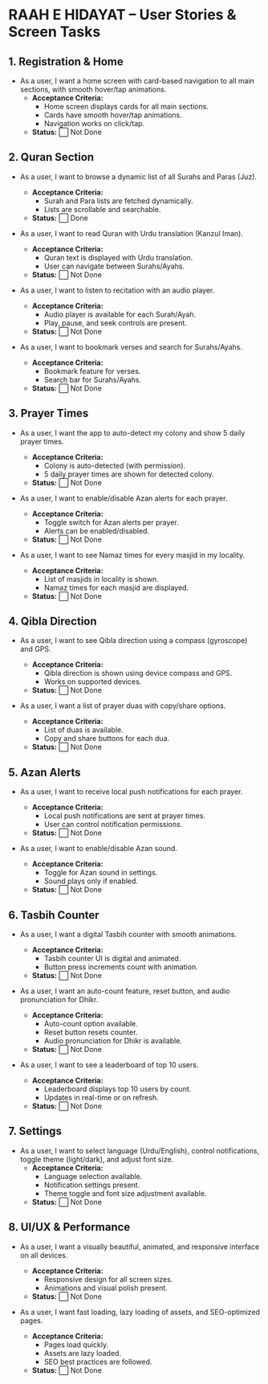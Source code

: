 # RAAH E HIDAYAT – User Stories & Screen Tasks

## 1. Registration & Home

-   As a user, I want a home screen with card-based navigation to all main sections, with smooth hover/tap animations.
    -   **Acceptance Criteria:**
        -   Home screen displays cards for all main sections.
        -   Cards have smooth hover/tap animations.
        -   Navigation works on click/tap.
    -   **Status:** ⬜ Not Done

## 2. Quran Section

-   As a user, I want to browse a dynamic list of all Surahs and Paras (Juz).

    -   **Acceptance Criteria:**
        -   Surah and Para lists are fetched dynamically.
        -   Lists are scrollable and searchable.
    -   **Status:** ⬜ Done

-   As a user, I want to read Quran with Urdu translation (Kanzul Iman).

    -   **Acceptance Criteria:**
        -   Quran text is displayed with Urdu translation.
        -   User can navigate between Surahs/Ayahs.
    -   **Status:** ⬜ Not Done

-   As a user, I want to listen to recitation with an audio player.

    -   **Acceptance Criteria:**
        -   Audio player is available for each Surah/Ayah.
        -   Play, pause, and seek controls are present.
    -   **Status:** ⬜ Not Done

-   As a user, I want to bookmark verses and search for Surahs/Ayahs.
    -   **Acceptance Criteria:**
        -   Bookmark feature for verses.
        -   Search bar for Surahs/Ayahs.
    -   **Status:** ⬜ Not Done

## 3. Prayer Times

-   As a user, I want the app to auto-detect my colony and show 5 daily prayer times.

    -   **Acceptance Criteria:**
        -   Colony is auto-detected (with permission).
        -   5 daily prayer times are shown for detected colony.
    -   **Status:** ⬜ Not Done

-   As a user, I want to enable/disable Azan alerts for each prayer.

    -   **Acceptance Criteria:**
        -   Toggle switch for Azan alerts per prayer.
        -   Alerts can be enabled/disabled.
    -   **Status:** ⬜ Not Done

-   As a user, I want to see Namaz times for every masjid in my locality.
    -   **Acceptance Criteria:**
        -   List of masjids in locality is shown.
        -   Namaz times for each masjid are displayed.
    -   **Status:** ⬜ Not Done

## 4. Qibla Direction

-   As a user, I want to see Qibla direction using a compass (gyroscope) and GPS.

    -   **Acceptance Criteria:**
        -   Qibla direction is shown using device compass and GPS.
        -   Works on supported devices.
    -   **Status:** ⬜ Not Done

-   As a user, I want a list of prayer duas with copy/share options.
    -   **Acceptance Criteria:**
        -   List of duas is available.
        -   Copy and share buttons for each dua.
    -   **Status:** ⬜ Not Done

## 5. Azan Alerts

-   As a user, I want to receive local push notifications for each prayer.

    -   **Acceptance Criteria:**
        -   Local push notifications are sent at prayer times.
        -   User can control notification permissions.
    -   **Status:** ⬜ Not Done

-   As a user, I want to enable/disable Azan sound.
    -   **Acceptance Criteria:**
        -   Toggle for Azan sound in settings.
        -   Sound plays only if enabled.
    -   **Status:** ⬜ Not Done

## 6. Tasbih Counter

-   As a user, I want a digital Tasbih counter with smooth animations.

    -   **Acceptance Criteria:**
        -   Tasbih counter UI is digital and animated.
        -   Button press increments count with animation.
    -   **Status:** ⬜ Not Done

-   As a user, I want an auto-count feature, reset button, and audio pronunciation for Dhikr.

    -   **Acceptance Criteria:**
        -   Auto-count option available.
        -   Reset button resets counter.
        -   Audio pronunciation for Dhikr is available.
    -   **Status:** ⬜ Not Done

-   As a user, I want to see a leaderboard of top 10 users.
    -   **Acceptance Criteria:**
        -   Leaderboard displays top 10 users by count.
        -   Updates in real-time or on refresh.
    -   **Status:** ⬜ Not Done

## 7. Settings

-   As a user, I want to select language (Urdu/English), control notifications, toggle theme (light/dark), and adjust font size.
    -   **Acceptance Criteria:**
        -   Language selection available.
        -   Notification settings present.
        -   Theme toggle and font size adjustment available.
    -   **Status:** ⬜ Not Done

## 8. UI/UX & Performance

-   As a user, I want a visually beautiful, animated, and responsive interface on all devices.

    -   **Acceptance Criteria:**
        -   Responsive design for all screen sizes.
        -   Animations and visual polish present.
    -   **Status:** ⬜ Not Done

-   As a user, I want fast loading, lazy loading of assets, and SEO-optimized pages.
    -   **Acceptance Criteria:**
        -   Pages load quickly.
        -   Assets are lazy loaded.
        -   SEO best practices are followed.
    -   **Status:** ⬜ Not Done
